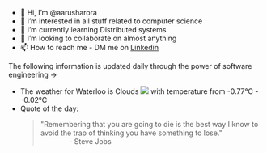 - 👋 Hi, I’m @aarusharora
- 👀 I’m interested in all stuff related to computer science
- 🌱 I’m currently learning Distributed systems
- 💞️ I’m looking to collaborate on almost anything
- 📫 How to reach me - DM me on [Linkedin](https://www.linkedin.com/in/aarusharora789/)

The following information is updated daily through the power of software engineering ->
- The weather for Waterloo is Clouds ![](https://openweathermap.org/img/wn/04d.png) with temperature from -0.77℃ - -0.02℃
- Quote of the day:  
	> "Remembering that you are going to die is the best way I know to avoid the trap of thinking you have something to lose."  
	> &emsp;&emsp;&emsp;&emsp;- Steve Jobs
